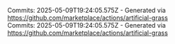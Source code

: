 Commits: 2025-05-09T19:24:05.575Z - Generated via https://github.com/marketplace/actions/artificial-grass
<br>
Commits: 2025-05-09T19:24:05.575Z - Generated via https://github.com/marketplace/actions/artificial-grass
<br>
